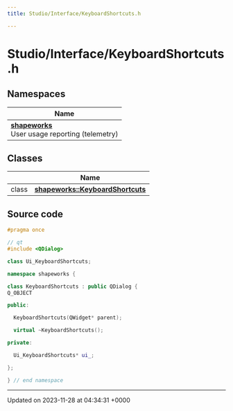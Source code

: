 ```yaml
---
title: Studio/Interface/KeyboardShortcuts.h

---
```


# Studio/Interface/KeyboardShortcuts.h



## Namespaces

| Name           |
| -------------- |
| **[shapeworks](../Namespaces/namespaceshapeworks.md)** <br>User usage reporting (telemetry)  |

## Classes

|                | Name           |
| -------------- | -------------- |
| class | **[shapeworks::KeyboardShortcuts](../Classes/classshapeworks_1_1KeyboardShortcuts.md)**  |




## Source code

```cpp
#pragma once

// qt
#include <QDialog>

class Ui_KeyboardShortcuts;

namespace shapeworks {

class KeyboardShortcuts : public QDialog {
Q_OBJECT

public:

  KeyboardShortcuts(QWidget* parent);

  virtual ~KeyboardShortcuts();

private:

  Ui_KeyboardShortcuts* ui_;

};

} // end namespace
```


-------------------------------

Updated on 2023-11-28 at 04:34:31 +0000
